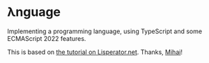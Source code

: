 # λnguage

Implementing a programming language, using TypeScript and some ECMAScript 2022 features.

This is based on [the tutorial on Lisperator.net](https://lisperator.net/pltut/).
Thanks, [Mihai](https://github.com/mishoo)!
